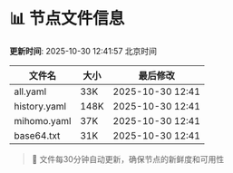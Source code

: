 # 📊 节点文件信息

**更新时间**: 2025-10-30 12:41:57 北京时间

| 文件名 | 大小 | 最后修改 |
|--------|------|----------|
| all.yaml | 33K | 2025-10-30 12:41 |
| history.yaml | 148K | 2025-10-30 12:41 |
| mihomo.yaml | 37K | 2025-10-30 12:41 |
| base64.txt | 31K | 2025-10-30 12:41 |

> 🔄 文件每30分钟自动更新，确保节点的新鲜度和可用性
